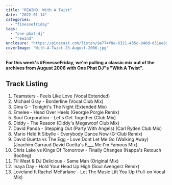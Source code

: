 ```yaml
---
title: "REWIND: With A Twist"
date: "2022-01-14"
categories: 
  - "finessefriday"
tags: 
  - "one-phat-dj"
  - "rewind"
enclosure: "https://pinecast.com/listen/9a774f0e-6321-435c-840d-d31ee89fb88e.mp3 104796729 audio/mpeg "
coverImage: "With-A-Twist-23-August-2006.jpg"
---
```


**For this week's #FinesseFriday, we're pulling a classic mix out of the archives from August 2006 with One Phat DJ"s "With A Twist".**

## Track Listing

1. Teamsters - Feels Like Love (Vocal Extended)
2. Michael Gray - Borderline (Vocal Club Mix)
3. Gina G - Tonight's The Night (Extended Mix)
4. Emelee - Head Over Heels (Georgie Porgie Remix)
5. Soul Corporation - Let's Get Together (Club Mix)
6. Diddy - The Reason (Diddy's Megawoof Club Mix)
7. David Panda - Stepping Out (Party With Angels) (Carl Ryden Club Mix)
8. Mario Held ft Sibylle - Everybody Dance Now (G-Club Remix)
9. David Guetta vs The Egg - Love Dont Let Me Go (Walking Away) (Joachim Garraud David Guetta's F\_\_\_ Me I'm Famous Mix)
10. Chris Lake vs Kings Of Tomorrow - Finally Changes (Nappa's Retouch Bootleg)
11. Til West & DJ Delicious - Same Man (Original Mix)
12. Inaya Day - Hold Your Head Up High (Soul Avengerz Remix)
13. Loveland ft Rachel McFarlane - Let The Music Lift You Up (Full-on Vocal Mix)
